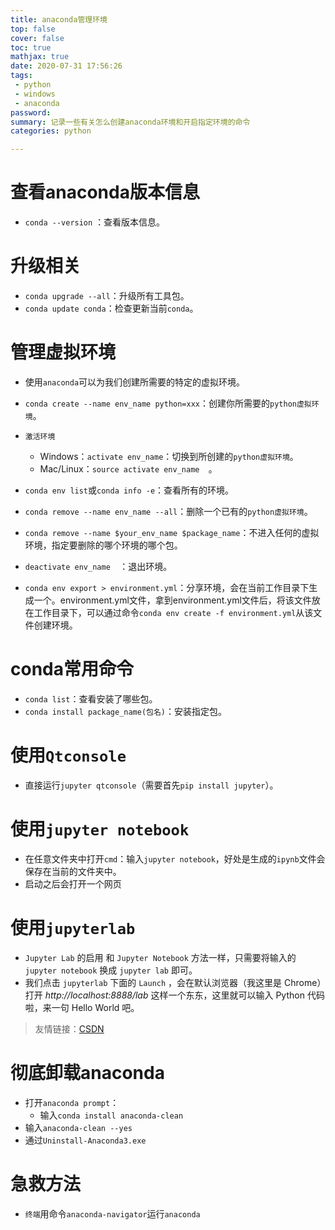 ```yaml
---
title: anaconda管理环境
top: false
cover: false
toc: true
mathjax: true
date: 2020-07-31 17:56:26
tags:
 - python
 - windows
 - anaconda
password:
summary: 记录一些有关怎么创建anaconda环境和开启指定环境的命令
categories: python

---
```


# 查看anaconda版本信息

- ```conda --version``` ：查看版本信息。

# 升级相关

- `conda upgrade --all`：升级所有工具包。
- `conda update conda`：检查更新当前`conda`。

# 管理虚拟环境

- 使用`anaconda`可以为我们创建所需要的特定的虚拟环境。
- `conda create --name env_name python=xxx`：创建你所需要的`python虚拟环境`。
- `激活环境`
  - Windows：`activate env_name`：切换到所创建的`python虚拟环境`。
  - Mac/Linux：`source activate env_name  `。

- `conda env list`或`conda info -e`：查看所有的环境。

- `conda remove --name env_name --all`：删除一个已有的`python虚拟环境`。
- `conda remove --name $your_env_name $package_name`：不进入任何的虚拟环境，指定要删除的哪个环境的哪个包。

- `deactivate env_name  `：退出环境。

- `conda env export > environment.yml`：分享环境，会在当前工作目录下生成一个。environment.yml文件，拿到environment.yml文件后，将该文件放在工作目录下，可以通过命令`conda env create -f environment.yml`从该文件创建环境。

# conda常用命令

- `conda list`：查看安装了哪些包。
- `conda install package_name(包名)`：安装指定包。

# 使用`Qtconsole`

- 直接运行`jupyter qtconsole`（需要首先`pip install jupyter`）。

# 使用`jupyter notebook`

- 在任意文件夹中打开`cmd`：输入`jupyter notebook`，好处是生成的`ipynb`文件会保存在当前的文件夹中。
- 启动之后会打开一个网页

# 使用`jupyterlab `

- `Jupyter Lab` 的启用 和 `Jupyter Notebook` 方法一样，只需要将输入的 `jupyter notebook` 换成 `jupyter lab` 即可。
- 我们点击 `jupyterlab` 下面的 `Launch` ，会在默认浏览器（我这里是 Chrome）打开 *http://localhost:8888/lab* 这样一个东东，这里就可以输入 Python 代码啦，来一句 Hello World 吧。

> 友情链接：[CSDN](https://blog.csdn.net/ITLearnHall/article/details/81708148)

# 彻底卸载anaconda

- 打开`anaconda prompt`：
  - 输入```conda install anaconda-clean```
- 输入```anaconda-clean --yes```
- 通过`Uninstall-Anaconda3.exe`

# 急救方法

- `终端`用命令`anaconda-navigator`运行`anaconda`